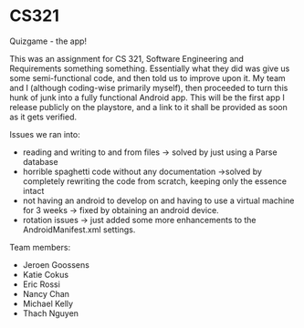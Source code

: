 # CS321
Quizgame - the app!

This was an assignment for CS 321, Software Engineering and Requirements something something. Essentially what they did was give us some semi-functional code, and then told us to improve upon it. My team and I (although coding-wise primarily myself), then proceeded to turn this hunk of junk into a fully functional Android app. This will be the first app I release publicly on the playstore, and a link to it shall be provided as soon as it gets verified.

Issues we ran into:
- reading and writing to and from files -> solved by just using a Parse database
- horrible spaghetti code without any documentation ->solved by completely rewriting the code from scratch, keeping only the essence intact
- not having an android to develop on and having to use a virtual machine for 3 weeks -> fixed by obtaining an android device.
- rotation issues -> just added some more enhancements to the AndroidManifest.xml settings. 


Team members:
- Jeroen Goossens
- Katie Cokus
- Eric Rossi
- Nancy Chan
- Michael Kelly
- Thach Nguyen
